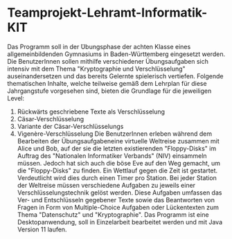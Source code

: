 # Teamprojekt-Lehramt-Informatik-KIT
Das Programm soll in der ̈Ubungsphase der achten Klasse eines allgemeinbildenden Gymnasiums in Baden-Württemberg eingesetzt werden. 
Die BenutzerInnen sollen mithilfe verschiedener Übungsaufgaben sich intensiv mit dem Thema "Kryptographie und Verschlüsselung" auseinandersetzen und das bereits Gelernte spielerisch vertiefen. Folgende thematischen Inhalte, welche teilweise gemäß dem Lehrplan für diese Jahrgangstufe vorgesehen sind, bieten die Grundlage für die jeweiligen Level:
  1. Rückwärts geschriebene Texte als Verschlüsselung
  2. Cäsar-Verschlüsselung
  3. Variante der Cäsar-Verschlüsselungs
  4. Vigenère-Verschlüsselung
Die  BenutzerInnen erleben während dem Bearbeiten der Übungsaufgabeneine virtuelle Weltreise zusammen mit Alice und Bob, auf der sie die letzten existierenden "Floppy-Disks" im Auftrag des "Nationalen Informatiker Verbands" (NIV) einsammeln müssen.
Jedoch hat sich auch die böse Eve auf den Weg gemacht, um die "Floppy-Disks" zu finden. Ein Wettlauf gegen die Zeit ist gestartet. 
Verdeutlicht wird dies durch einen Timer pro Station. 
Bei jeder Station der Weltreise müssen verschiedene Aufgaben zu jeweils einer Verschlüsselungstechnik gelöst werden. Diese Aufgaben umfassen das Ver- und Entschlüsseln gegebener Texte sowie das Beantworten von Fragen in Form von Multiple-Choice Aufgaben oder Lückentexten zum Thema "Datenschutz" und "Kryptographie".
Das Programm ist eine Desktopanwendung, soll in Einzelarbeit bearbeitet werden und mit Java Version 11 laufen.
